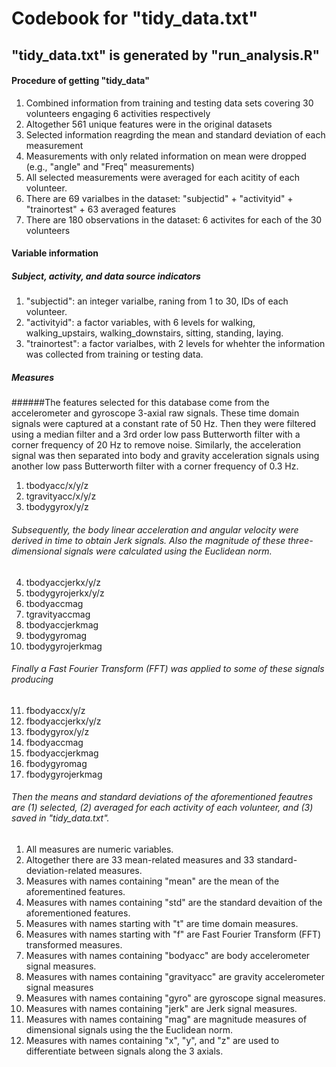 # Codebook for "tidy_data.txt"
## "tidy_data.txt" is generated by "run_analysis.R"

#### Procedure of getting "tidy_data"
1. Combined information from training and testing data sets covering 30 volunteers engaging 6 activities respectively
2. Altogether 561 unique features were in the original datasets
3. Selected information reagrding the mean and standard deviation of each measurement
4. Measurements with only related information on mean were dropped (e.g., "angle" and "Freq" measurements)
5. All selected measurements were averaged for each acitity of each volunteer.
6. There are 69 varialbes in the dataset: "subjectid" + "activityid" + "trainortest" + 63 averaged features
7. There are 180 observations in the dataset: 6 activites for each of the 30 volunteers
 
#### Variable information
##### Subject, activity, and data source indicators
1. "subjectid": an integer varialbe, raning from 1 to 30, IDs of each volunteer.
2. "activityid": a factor variables, with 6 levels for walking, walking_upstairs, walking_downstairs, sitting, standing, laying.
3. "trainortest": a factor varialbes, with 2 levels for whehter the information was collected from training or testing data.

##### Measures
######The features selected for this database come from the accelerometer and gyroscope 3-axial raw signals. These time domain signals were captured at a constant rate of 50 Hz. Then they were filtered using a median filter and a 3rd order low pass Butterworth filter with a corner frequency of 20 Hz to remove noise. Similarly, the acceleration signal was then separated into body and gravity acceleration signals using another low pass Butterworth filter with a corner frequency of 0.3 Hz.
1. tbodyacc/x/y/z
2. tgravityacc/x/y/z
3. tbodygyrox/y/z
###### Subsequently, the body linear acceleration and angular velocity were derived in time to obtain Jerk signals. Also the magnitude of these three-dimensional signals were calculated using the Euclidean norm. 
4. tbodyaccjerkx/y/z
5. tbodygyrojerkx/y/z
6. tbodyaccmag
7. tgravityaccmag
8. tbodyaccjerkmag
9. tbodygyromag
10. tbodygyrojerkmag
###### Finally a Fast Fourier Transform (FFT) was applied to some of these signals producing
11. fbodyaccx/y/z
12. fbodyaccjerkx/y/z
13. fbodygyrox/y/z
14. fbodyaccmag
15. fbodyaccjerkmag
16. fbodygyromag
17. fbodygyrojerkmag

###### Then the means and standard deviations of the aforementioned feautres are (1) selected, (2) averaged for each activity of each volunteer, and (3) saved in "tidy_data.txt".
1. All measures are numeric variables.
2. Altogether there are 33 mean-related measures and 33 standard-deviation-related measures.
3. Measures with names containing "mean" are the mean of the aforementined features.
4. Measures with names containing "std" are the standard devaition of the aforementioned features.
5. Measures with names starting with "t" are time domain measures.
6. Measures with names starting with "f" are Fast Fourier Transform (FFT) transformed measures.
7. Measures with names containing "bodyacc" are body accelerometer signal measures.
8. Measures with names containing "gravityacc" are gravity accelerometer signal measures
9. Measures with names containing "gyro" are gyroscope signal measures.
10. Measures with names containing "jerk" are Jerk signal measures.
11. Measures with names containing "mag" are magnitude measures of dimensional signals using the the Euclidean norm.
12. Measures with names containing "x", "y", and "z" are used to differentiate between signals along the 3 axials. 
